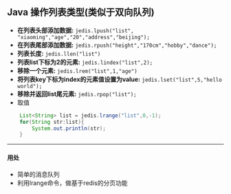 ## Java 操作列表类型(类似于双向队列)

- **在列表头部添加数据:** `jedis.lpush("list", "xiaoming","age","20","address","beijing");`
- **在列表尾部添加数据:** `jedis.rpush("height","170cm","hobby","dance");`
- **列表长度:** `jedis.llen("list")`
- **列表list下标为2的元素:** `jedis.lindex("list",2);`
- **移除一个元素:** `jedis.lrem("list",1,"age")`
- **将列表key下标为index的元素值设置为value:** `jedis.lset("list",5,"hello world");`
- **移除并返回list尾元素:** `jedis.rpop("list");`
- 取值
```java
    List<String> list = jedis.lrange("list",0,-1);
    for(String str:list){
        System.out.println(str);
    }
```

---
#### 用处
- 简单的消息队列
- 利用lrange命令，做基于redis的分页功能
